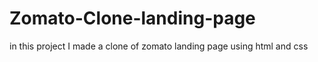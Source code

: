 # Zomato-Clone-landing-page
in this project I made a clone of zomato landing page using html and css
